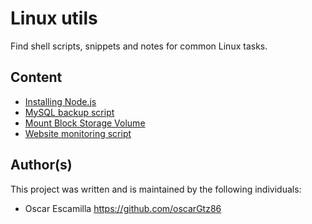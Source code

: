 # Linux utils

Find shell scripts, snippets and notes for common Linux tasks.

## Content

* [Installing Node.js](install_node.md)
* [MySQL backup script](mysql_backup.sh)
* [Mount Block Storage Volume](mount_bs.md)
* [Website monitoring script](web_monitor.sh)

## Author(s)

This project was written and is maintained by the following individuals:

* Oscar Escamilla https://github.com/oscarGtz86